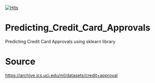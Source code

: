 [![Hits](https://hits.seeyoufarm.com/api/count/incr/badge.svg?url=https%3A%2F%2Fgithub.com%2Fatalaydenknalbant%2FdatacampProject-Predicting-Credit-Card-Approvals&count_bg=%2379C83D&title_bg=%23555555&icon=&icon_color=%23E7E7E7&title=hits&edge_flat=false)](https://hits.seeyoufarm.com)
# Predicting_Credit_Card_Approvals
Predicting Credit Card Approvals using sklearn library

# Source
https://archive.ics.uci.edu/ml/datasets/credit+approval
